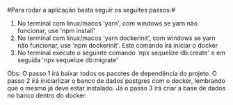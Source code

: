 #Para rodar a aplicação basta seguir os seguites passos:#

1. No terminal com linux/macos 'yarn', com windows se yarn não funcionar, use 'npm install'
2. No terminal com linux/macos 'yarn dockerinit', com windows se yarn não funcionar, use 'npm dockerinit'. Este comando irá iniciar o docker
3. No terminal execute o seguinte comando 'npx sequelize db:create' e em seguida 'npx sequelize db:migrate'


Obs: O passo 1 irá baixar todos os pacotes de dependência do projeto.
O passo 2 irá iniciarlizar o banco de dados postgres com o docker, lembrando que o mesmo já deve estar instalado.
Já o passo 3 irá criar a base de dados no banco dentro do docker.

